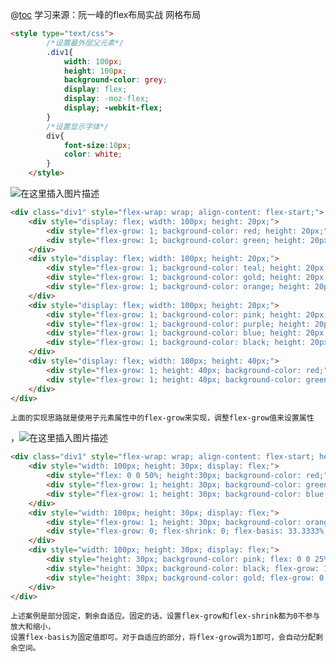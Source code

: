 @[toc](Flex布局练习-网格布局)
学习来源：阮一峰的flex布局实战
网格布局

```html
<style type="text/css">
		/*设置最外层父元素*/
		.div1{
			width: 100px;
			height: 100px;
			background-color: grey;
			display: flex;
			display: -moz-flex;
			display; -webkit-flex;
		}
		/*设置显示字体*/
		div{
			font-size:10px;
			color: white;
		}
	</style>
```
![在这里插入图片描述](https://img-blog.csdnimg.cn/20210308150430113.png?x-oss-process=image/watermark,type_ZmFuZ3poZW5naGVpdGk,shadow_10,text_aHR0cHM6Ly9ibG9nLmNzZG4ubmV0L3FxXzM3NDY0ODc4,size_16,color_FFFFFF,t_70#pic_center)
```html
<div class="div1" style="flex-wrap: wrap; align-content: flex-start;">
	<div style="display: flex; width: 100px; height: 20px;">
		<div style="flex-grow: 1; background-color: red; height: 20px;">50%</div>
		<div style="flex-grow: 1; background-color: green; height: 20px;">50%</div>
	</div>
	<div style="display: flex; width: 100px; height: 20px;">
		<div style="flex-grow: 1; background-color: teal; height: 20px;">33%</div>
		<div style="flex-grow: 1; background-color: gold; height: 20px;">33%</div>
		<div style="flex-grow: 1; background-color: orange; height: 20px;">33%</div>
	</div>
	<div style="display: flex; width: 100px; height: 20px;">
		<div style="flex-grow: 1; background-color: pink; height: 20px;">25%</div>
		<div style="flex-grow: 1; background-color: purple; height: 20px;">25%</div>
		<div style="flex-grow: 1; background-color: blue; height: 20px;">25%</div>
		<div style="flex-grow: 1; background-color: black; height: 20px;">25%</div>
	</div>
	<div style="display: flex; width: 100px; height: 40px;">
		<div style="flex-grow: 1; height: 40px; background-color: red;">50%</div>
		<div style="flex-grow: 1; height: 40px; background-color: green;">50%</div>
	</div>
</div>
```
	上面的实现思路就是使用子元素属性中的flex-grow来实现，调整flex-grow值来设置属性
，![在这里插入图片描述](https://img-blog.csdnimg.cn/20210308150429754.png?x-oss-process=image/watermark,type_ZmFuZ3poZW5naGVpdGk,shadow_10,text_aHR0cHM6Ly9ibG9nLmNzZG4ubmV0L3FxXzM3NDY0ODc4,size_16,color_FFFFFF,t_70#pic_center)
```html
<div class="div1" style="flex-wrap: wrap; align-content: flex-start; height:90px;">
	<div style="width: 100px; height: 30px; display: flex;">
		<div style="flex: 0 0 50%; height:30px; background-color: red;">50%</div>
		<div style="flex-grow: 1; height: 30px; background-color: green;">自适应</div>
		<div style="flex-grow: 1; height: 30px; background-color: blue;">自适应</div>
	</div>
	<div style="width: 100px; height: 30px; display: flex;">
		<div style="flex-grow: 1; height: 30px; background-color: orange;">自适应</div>
		<div style="flex-grow: 0; flex-shrink: 0; flex-basis: 33.3333%; height: 30px; background-color: teal;">33%</div>
	</div>
	<div style="width: 100px; height: 30px; display: flex;">
		<div style="height: 30px; background-color: pink; flex: 0 0 25%;">25%</div>
		<div style="height: 30px; background-color: black; flex-grow: 1;">自适应</div>
		<div style="height: 30px; background-color: gold; flex-grow: 0; flex-shrink: 0; flex-basis: 33.3333%;">33%</div>
	</div>
</div>
```
	上述案例是部分固定，剩余自适应。固定的话，设置flex-grow和flex-shrink都为0不参与放大和缩小，
	设置flex-basis为固定值即可。对于自适应的部分，将flex-grow调为1即可，会自动分配剩余空间。